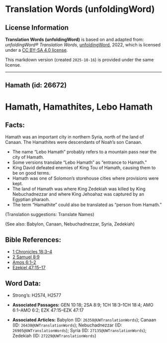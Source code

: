 # Translation Words (unfoldingWord)

## License Information

**Translation Words (unfoldingWord)** is based on and adapted from: _unfoldingWord® Translation Words_, [unfoldingWord](https://unfoldingword.org/utw), 2022, which is licensed under a [CC BY-SA 4.0 license](https://creativecommons.org/licenses/by-sa/4.0/legalcode.en).

This markdown version (created `2025-10-16`) is provided under the same license.



--------------------------------

## Hamath (id: 26672)

Hamath, Hamathites, Lebo Hamath
===============================

Facts:
------

Hamath was an important city in northern Syria, north of the land of Canaan. The Hamathites were descendants of Noah’s son Canaan.

* The name “Lebo Hamath” probably refers to a mountain pass near the city of Hamath.
* Some versions translate “Lebo Hamath” as “entrance to Hamath.”
* King David defeated enemies of King Tou of Hamath, causing them to be on good terms.
* Hamath was one of Solomon’s storehouse cities where provisions were kept.
* The land of Hamath was where King Zedekiah was killed by King Nebuchadnezzar and where King Jehoahaz was captured by an Egyptian pharaoh.
* The term “Hamathite” could also be translated as “person from Hamath.”

(Translation suggestions: Translate Names)

(See also: Babylon, Canaan, Nebuchadnezzar, Syria, Zedekiah)

Bible References:
-----------------

* [1 Chronicles 18:3–4](https://ref.ly/1Chr18:3-1Chr18:4)
* [2 Samuel 8:9](https://ref.ly/2Sam8:9)
* [Amos 6:1–2](https://ref.ly/Amos6:1-Amos6:2)
* [Ezekiel 47:15–17](https://ref.ly/Ezek47:15-Ezek47:17)

Word Data:
----------

* Strong’s: H2574, H2577

* **Associated Passages:** GEN 10:18; 2SA 8:9; 1CH 18:3–1CH 18:4; AMO 6:1–AMO 6:2; EZK 47:15–EZK 47:17
* **Associated Articles:** Babylon (ID: `26358@UWTranslationWords`); Canaan (ID: `26430@UWTranslationWords`); Nebuchadnezzar (ID: `26905@UWTranslationWords`); Syria (ID: `27135@UWTranslationWords`); Zedekiah (ID: `27229@UWTranslationWords`)

